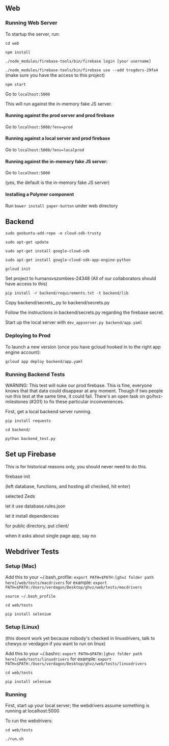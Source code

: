 
## Web

### Running Web Server

To startup the server, run:

`cd web`

`npm install` 

`./node_modules/firebase-tools/bin/firebase login [your username]`

`./node_modules/firebase-tools/bin/firebase use --add trogdors-29fa4` (make sure you have the access to this project)

`npm start`

Go to `localhost:5000`

This will run against the in-memory fake JS server.

#### Running against the prod server and prod firebase

Go to `localhost:5000/?env=prod`

#### Running against a local server and prod firebase

Go to `localhost:5000/?env=localprod`

#### Running against the in-memory fake JS server:

Go to `localhost:5000`

(yes, the default is the in-memory fake JS server)

#### Installing a Polymer component

Run `bower install paper-button` under web directory


## Backend

`sudo goobuntu-add-repo -e cloud-sdk-trusty`

`sudo apt-get update`

`sudo apt-get install google-cloud-sdk`

`sudo apt-get install google-cloud-sdk-app-engine-python`

`gcloud init`

Set project to humansvszombies-24348 (All of our collaborators should have access to this)

`pip install -r backend/requirements.txt -t backend/lib`

Copy backend/secrets_.py to backend/secrets.py

Follow the instructions in backend/secrets.py regarding the firebase secret.

Start up the local server with `dev_appserver.py backend/app.yaml`

### Deploying to Prod

To launch a new version (once you have gcloud hooked in to the right app engine account):

`gcloud app deploy backend/app.yaml`

### Running Backend Tests

WARNING: This test will nuke our prod firebase. This is fine, everyone knows that that data could disappear at any moment. Though if two people run this test at the same time, it could fail. There's an open task on go/hvz-milestones (#201) to fix these particular inconveniences.

First, get a local backend server running.

`pip install requests`

`cd backend/`

`python backend_test.py`


## Set up Firebase

This is for historical reasons only, you should never need to do this.

firebase init

(left database, functions, and hosting all checked, hit enter)

selected Zeds

let it use database.rules.json

let it install dependencies

for public directory, put client/

when it asks about single page app, say no


## Webdriver Tests

### Setup (Mac)

Add this to your ~/.bash_profile: `export PATH=$PATH:[ghvz folder path here]/web/tests/macdrivers` for example: `export PATH=$PATH:/Users/verdagon/Desktop/ghvz/web/tests/macdrivers`

`source ~/.bash_profile`

`cd web/tests`

`pip install selenium`

### Setup (Linux)

(this doesnt work yet because nobody's checked in linuxdrivers, talk to chewys or verdagon if you want to run on linux)

Add this to your ~/.bashrc: `export PATH=$PATH:[ghvz folder path here]/web/tests/linuxdrivers` for example: `export PATH=$PATH:/Users/verdagon/Desktop/ghvz/web/tests/linuxdrivers`

`cd web/tests`

`pip install selenium`

### Running

First, start up your local server; the webdrivers assume something is running at localhost:5000

To run the webdrivers:

`cd web/tests`

`./run.sh`
